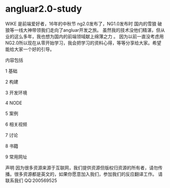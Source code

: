 # angluar2.0-study
WIKE 是前端爱好者，16年的中秋节 ng2.0发布了，NG1.0发布时 国内的雪狼 破狼等一线大神带领我们走向了angluar开发之旅。
虽然我的技术没他们精湛，但从业的这么多年，我也想为国内的前端领域献上绵薄之力 。
因为以前一直没考虑用NG2.0所以现在从零开始学习，我会把学习的资料心得，等等分享给大家。希望能给大家一个好的引导。

内容包括

1 基础

2 构建

3 开发环境

4 NODE

5 案例

6 相关视频

7 讨论

8 书籍

9 常用网址

声明
因为很多资源来源于互联网，我们提供资源但版权归资源的所有者，请勿传播。很多资源都是英文的，如果你愿意加入我们，参加我们的反应翻译工作。
请联系我们 QQ:200569525
